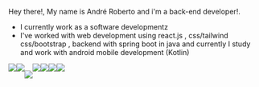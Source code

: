 Hey there!, My name is André Roberto and i'm a back-end developer!. 

-  I currently work as a software developmentz
-  I've worked with web development using react.js , css/tailwind css/bootstrap , backend with spring boot in java and currently I study and work with android mobile development (Kotlin)

<div align="center" style="display:flex; flex-direction:row" >
<img
src="https://camo.githubusercontent.com/226b7091f273b59ae060037d0d939aaac27a22962dbc2f20b0ab9451f973a45a/68747470733a2f2f696d672e736869656c64732e696f2f62616467652f4a6176617363726970742d3332333333303f7374796c653d666f722d7468652d6261646765266c6f676f3d6a617661736372697074266c6f676f436f6c6f723d463744463145" />
<img
src="https://camo.githubusercontent.com/6cf9abe9d706421df40ff4feff208a5728df2b77f9eb21f24d09df00a0d69203/68747470733a2f2f696d672e736869656c64732e696f2f62616467652f547970655363726970742d3030374143433f7374796c653d666f722d7468652d6261646765266c6f676f3d74797065736372697074266c6f676f436f6c6f723d7768697465"/>

<img margin="10"
src="https://img.shields.io/badge/Android%20Studio-3DDC84.svg?style=for-the-badge&logo=android-studio&logoColor=white"/>

 
 <img src="https://img.shields.io/badge/Java-ED8B00?style=for-the-badge&logo=java&logoColor=white" />
 
 <img src="https://img.shields.io/badge/Spring-6DB33F?style=for-the-badge&logo=spring&logoColor=white" />
 
 <img src="https://img.shields.io/badge/kotlin-%230095D5.svg?style=for-the-badge&logo=kotlin&logoColor=white" />
 
 <img src="https://img.shields.io/badge/react-%2320232a.svg?style=for-the-badge&logo=react&logoColor=%2361DAFB" />
 
</div>
